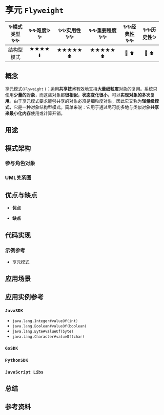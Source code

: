 # 享元 `Flyweight`

| :sparkles:模式类型:sparkles::sparkles:|:sparkles::sparkles:难度:sparkles:  :sparkles: | :sparkles::sparkles:实用性:sparkles::sparkles: | :sparkles::sparkles:重要程度:sparkles::sparkles: |  :sparkles::sparkles:经典性:sparkles::sparkles: | :sparkles::sparkles:历史性:sparkles: |
| :----------------------------------------: | :-----------------------------------------------: | :-------------------------------------------------: | :----------------------------------------------------: | :--------------------------------------------------: | :--------------------------------------: |
|                  结构型模式                          |                ★★★★ :arrow_down:                 |                  ★★★★★ :arrow_up:                   |                    ★★★★★ :arrow_up:                    |              :green_heart:  :arrow_up:               |        :green_heart:  :arrow_up:         |

## 概念
享元模式(`Flyweight` )：运用**共享技术**有效地支持**大量细粒度**对象的复用。系统只使用**少量的对象**，而这些对象都**很相似，状态变化很小**，可以**实现对象的多次复用**。由于享元模式要求能够共享的对象必须是细粒度对象，因此它又称为**轻量级模式**，它是一种对象结构型模式。简单来说：它用于通过尽可能多地与类似对象**共享来最小化内存**使用或计算开销。

## 用途


## 模式架构



### 参与角色对象



### UML关系图



## 优点与缺点
+ **优点**

+ **缺点**

## 代码实现

### 示例参考
+ [享元模式](./java/io/github/hooj0/flyweight/)

## 应用场景



## 应用实例参考

### `JavaSDK` 
+ `java.lang.Integer#valueOf(int)`
+ `java.lang.Boolean#valueOf(boolean)`
+ `java.lang.Byte#valueOf(byte)`
+ `java.lang.Character#valueOf(char)`

### `GoSDK`

### `PythonSDK`

### `JavaScript Libs`



## 总结



## 参考资料





